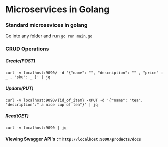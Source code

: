 # Microservices in Golang

### Standard microsevices in golang
Go into any folder and run `go run main.go`

### CRUD Operations

##### Create(POST)

`curl -v localhost:9090/ -d '{"name": "", "description": "" , "price" : _ , "sku": _ }' | jq`

##### Update(PUT)

`curl -v localhost:9090/{id_of_item} -XPUT -d '{"name": "tea", "description":" a nice cup of tea"}' | jq`

##### Read(GET)

`curl -v localhost:9090 | jq`

#### Viewing Swagger API's := `http://localhost:9090/products/docs`


